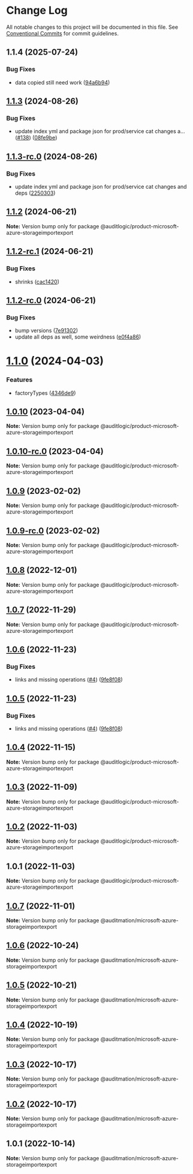 # Change Log

All notable changes to this project will be documented in this file.
See [Conventional Commits](https://conventionalcommits.org) for commit guidelines.

## 1.1.4 (2025-07-24)


### Bug Fixes

* data copied still need work ([94a6b94](https://github.com/zerobias-org/product/commit/94a6b942fb0516367548599d739529536132755a))





## [1.1.3](https://github.com/auditlogic/product/compare/@auditlogic/product-microsoft-azure-storageimportexport@1.1.2...@auditlogic/product-microsoft-azure-storageimportexport@1.1.3) (2024-08-26)


### Bug Fixes

* update index yml and package json for prod/service cat changes a… ([#138](https://github.com/auditlogic/product/issues/138)) ([08fe9be](https://github.com/auditlogic/product/commit/08fe9beb1c8457462a19bc69caa02e6212d97e1a))





## [1.1.3-rc.0](https://github.com/auditlogic/product/compare/@auditlogic/product-microsoft-azure-storageimportexport@1.1.2...@auditlogic/product-microsoft-azure-storageimportexport@1.1.3-rc.0) (2024-08-26)


### Bug Fixes

* update index yml and package json for prod/service cat changes and deps ([2250303](https://github.com/auditlogic/product/commit/225030363a363608240135b7ebed386b28f01e4b))





## [1.1.2](https://github.com/auditlogic/product/compare/@auditlogic/product-microsoft-azure-storageimportexport@1.1.2-rc.1...@auditlogic/product-microsoft-azure-storageimportexport@1.1.2) (2024-06-21)

**Note:** Version bump only for package @auditlogic/product-microsoft-azure-storageimportexport





## [1.1.2-rc.1](https://github.com/auditlogic/product/compare/@auditlogic/product-microsoft-azure-storageimportexport@1.1.2-rc.0...@auditlogic/product-microsoft-azure-storageimportexport@1.1.2-rc.1) (2024-06-21)


### Bug Fixes

* shrinks ([cac1420](https://github.com/auditlogic/product/commit/cac14200fefcd8183ab69fe89a47bd3f70f563e9))





## [1.1.2-rc.0](https://github.com/auditlogic/product/compare/@auditlogic/product-microsoft-azure-storageimportexport@1.1.0...@auditlogic/product-microsoft-azure-storageimportexport@1.1.2-rc.0) (2024-06-21)


### Bug Fixes

* bump versions ([7e91302](https://github.com/auditlogic/product/commit/7e913023b8b312150ed7762c32fbbe616be71de5))
* update all deps as well, some weirdness ([e0f4a86](https://github.com/auditlogic/product/commit/e0f4a864714e2d3de6bbf3da014d5312fe53be2f))





# [1.1.0](https://github.com/auditlogic/product/compare/@auditlogic/product-microsoft-azure-storageimportexport@1.0.10...@auditlogic/product-microsoft-azure-storageimportexport@1.1.0) (2024-04-03)


### Features

* factoryTypes ([4346de9](https://github.com/auditlogic/product/commit/4346de92693aee892fccf725338ffc7b80ab182b))





## [1.0.10](https://github.com/auditlogic/product/compare/@auditlogic/product-microsoft-azure-storageimportexport@1.0.9...@auditlogic/product-microsoft-azure-storageimportexport@1.0.10) (2023-04-04)

**Note:** Version bump only for package @auditlogic/product-microsoft-azure-storageimportexport





## [1.0.10-rc.0](https://github.com/auditlogic/product/compare/@auditlogic/product-microsoft-azure-storageimportexport@1.0.9...@auditlogic/product-microsoft-azure-storageimportexport@1.0.10-rc.0) (2023-04-04)

**Note:** Version bump only for package @auditlogic/product-microsoft-azure-storageimportexport





## [1.0.9](https://github.com/auditlogic/product/compare/@auditlogic/product-microsoft-azure-storageimportexport@1.0.8...@auditlogic/product-microsoft-azure-storageimportexport@1.0.9) (2023-02-02)

**Note:** Version bump only for package @auditlogic/product-microsoft-azure-storageimportexport





## [1.0.9-rc.0](https://github.com/auditlogic/product/compare/@auditlogic/product-microsoft-azure-storageimportexport@1.0.8...@auditlogic/product-microsoft-azure-storageimportexport@1.0.9-rc.0) (2023-02-02)

**Note:** Version bump only for package @auditlogic/product-microsoft-azure-storageimportexport





## [1.0.8](https://github.com/auditlogic/product/compare/@auditlogic/product-microsoft-azure-storageimportexport@1.0.7...@auditlogic/product-microsoft-azure-storageimportexport@1.0.8) (2022-12-01)

**Note:** Version bump only for package @auditlogic/product-microsoft-azure-storageimportexport





## [1.0.7](https://github.com/auditlogic/product/compare/@auditlogic/product-microsoft-azure-storageimportexport@1.0.6...@auditlogic/product-microsoft-azure-storageimportexport@1.0.7) (2022-11-29)

**Note:** Version bump only for package @auditlogic/product-microsoft-azure-storageimportexport





## [1.0.6](https://github.com/auditlogic/product/compare/@auditlogic/product-microsoft-azure-storageimportexport@1.0.4...@auditlogic/product-microsoft-azure-storageimportexport@1.0.6) (2022-11-23)


### Bug Fixes

* links and missing operations ([#4](https://github.com/auditlogic/product/issues/4)) ([9fe8f08](https://github.com/auditlogic/product/commit/9fe8f08fe7c57fdb79f991ac35bd6ac2e7dcad38))





## [1.0.5](https://github.com/auditlogic/product/compare/@auditlogic/product-microsoft-azure-storageimportexport@1.0.4...@auditlogic/product-microsoft-azure-storageimportexport@1.0.5) (2022-11-23)


### Bug Fixes

* links and missing operations ([#4](https://github.com/auditlogic/product/issues/4)) ([9fe8f08](https://github.com/auditlogic/product/commit/9fe8f08fe7c57fdb79f991ac35bd6ac2e7dcad38))





## [1.0.4](https://github.com/auditlogic/product/compare/@auditlogic/product-microsoft-azure-storageimportexport@1.0.3...@auditlogic/product-microsoft-azure-storageimportexport@1.0.4) (2022-11-15)

**Note:** Version bump only for package @auditlogic/product-microsoft-azure-storageimportexport





## [1.0.3](https://github.com/auditlogic/product/compare/@auditlogic/product-microsoft-azure-storageimportexport@1.0.2...@auditlogic/product-microsoft-azure-storageimportexport@1.0.3) (2022-11-09)

**Note:** Version bump only for package @auditlogic/product-microsoft-azure-storageimportexport





## [1.0.2](https://github.com/auditlogic/product/compare/@auditlogic/product-microsoft-azure-storageimportexport@1.0.1...@auditlogic/product-microsoft-azure-storageimportexport@1.0.2) (2022-11-03)

**Note:** Version bump only for package @auditlogic/product-microsoft-azure-storageimportexport





## 1.0.1 (2022-11-03)

**Note:** Version bump only for package @auditlogic/product-microsoft-azure-storageimportexport





## [1.0.7](https://github.com/auditmation/store-content/compare/@auditmation/microsoft-azure-storageimportexport@1.0.6...@auditmation/microsoft-azure-storageimportexport@1.0.7) (2022-11-01)

**Note:** Version bump only for package @auditmation/microsoft-azure-storageimportexport





## [1.0.6](https://github.com/auditmation/store-content/compare/@auditmation/microsoft-azure-storageimportexport@1.0.5...@auditmation/microsoft-azure-storageimportexport@1.0.6) (2022-10-24)

**Note:** Version bump only for package @auditmation/microsoft-azure-storageimportexport





## [1.0.5](https://github.com/auditmation/store-content/compare/@auditmation/microsoft-azure-storageimportexport@1.0.4...@auditmation/microsoft-azure-storageimportexport@1.0.5) (2022-10-21)

**Note:** Version bump only for package @auditmation/microsoft-azure-storageimportexport





## [1.0.4](https://github.com/auditmation/store-content/compare/@auditmation/microsoft-azure-storageimportexport@1.0.3...@auditmation/microsoft-azure-storageimportexport@1.0.4) (2022-10-19)

**Note:** Version bump only for package @auditmation/microsoft-azure-storageimportexport





## [1.0.3](https://github.com/auditmation/store-content/compare/@auditmation/microsoft-azure-storageimportexport@1.0.2...@auditmation/microsoft-azure-storageimportexport@1.0.3) (2022-10-17)

**Note:** Version bump only for package @auditmation/microsoft-azure-storageimportexport





## [1.0.2](https://github.com/auditmation/store-content/compare/@auditmation/microsoft-azure-storageimportexport@1.0.1...@auditmation/microsoft-azure-storageimportexport@1.0.2) (2022-10-17)

**Note:** Version bump only for package @auditmation/microsoft-azure-storageimportexport





## 1.0.1 (2022-10-14)

**Note:** Version bump only for package @auditmation/microsoft-azure-storageimportexport
